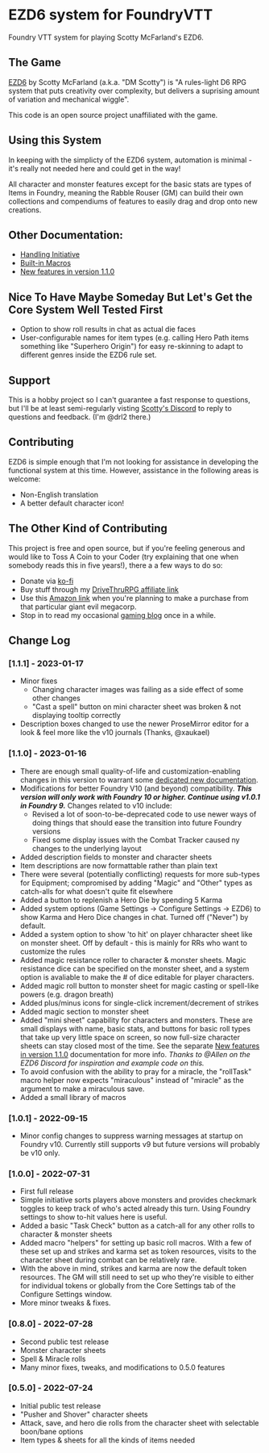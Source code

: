 # EZD6 system for FoundryVTT
Foundry VTT system for playing Scotty McFarland's EZD6.

## The Game
[EZD6](https://www.drivethrurpg.com/product/397599/EZD6-Core-Rulebook?affiliate_id=1692486) by Scotty McFarland (a.k.a. "DM Scotty") is "A rules-light D6 RPG system that puts creativity over complexity, but delivers a suprising amount of variation and mechanical wiggle".

This code is an open source project unaffiliated with the game.

## Using this System
In keeping with the simplicty of the EZD6 system, automation is minimal - it's really not needed here and could get in the way!

All character and monster features except for the basic stats are types of Items in Foundry, meaning the Rabble Rouser (GM) can build their own collections and compendiums of features to easily drag and drop onto new creations.

## Other Documentation:
- [Handling Initiative](initiative.md)
- [Built-in Macros](macro-helpers.md)
- [New features in version 1.1.0](v110_changes.md)

## Nice To Have Maybe Someday But Let's Get the Core System Well Tested First

- Option to show roll results in chat as actual die faces
- User-configurable names for item types (e.g. calling Hero Path items something like "Superhero Origin") for easy re-skinning to adapt to different genres inside the EZD6 rule set.

## Support
This is a hobby project so I can't guarantee a fast response to questions, but I'll be at least semi-regularly visting [Scotty's Discord](https://discord.gg/Abp22Ja6aK) to reply to questions and feedback.  (I'm @drl2 there.)

## Contributing
EZD6 is simple enough that I'm not looking for assistance in developing the functional system at this time.  However, assistance in the following areas is welcome:
- Non-English translation
- A better default character icon!

## The Other Kind of Contributing
This project is free and open source, but if you're feeling generous and would like to Toss A Coin to your Coder (try explaining that one when somebody reads this in five years!), there a a few ways to do so:

- Donate via [ko-fi](https://ko-fi.com/drl2461951)
- Buy stuff through my [DriveThruRPG affiliate link](https://www.drivethrurpg.com/?affiliate_id=1692486)
- Use this [Amazon link](https://amzn.to/3kGDqgc) when you're planning to make a purchase from that particular giant evil megacorp.
- Stop in to read my occasional [gaming blog](https://gaming.drl2.com) once in a while.  

## Change Log

### [1.1.1] - 2023-01-17
- Minor fixes
    - Changing character images was failing as a side effect of some other changes
    - "Cast a spell" button on mini character sheet was broken & not displaying tooltip correctly
- Description boxes changed to use the newer ProseMirror editor for a look & feel more like the v10 journals (Thanks, @xaukael)

### [1.1.0] - 2023-01-16
- There are enough small quality-of-life and customization-enabling changes in this version to warrant some [dedicated new documentation](v110_changes.md).
- Modifications for better Foundry V10 (and beyond) compatibility.  ***This version will only work with Foundry 10 or higher.  Continue using v1.0.1 in Foundry 9.***  Changes related to v10 include:
    - Revised a lot of soon-to-be-deprecated code to use newer ways of doing things that should ease the transition into future Foundry versions
    - Fixed some display issues with the Combat Tracker caused ny changes to the underlying layout
- Added description fields to monster and character sheets
- Item descriptions are now formattable rather than plain text
- There were several (potentially conflicting) requests for more sub-types for Equipment; compromised by adding "Magic" and "Other" types as catch-alls for what doesn't quite fit elsewhere
- Added a button to replenish a Hero Die by spending 5 Karma
- Added system options (Game Settings -> Configure Settings -> EZD6) to show Karma and Hero Dice changes in chat.  Turned off ("Never") by default.
- Added a system option to show 'to hit' on player chharacter sheet like on monster sheet.  Off by default - this is mainly for RRs who want to customize the rules
- Added magic resistance roller to character & monster sheets.  Magic resistance dice can be specified on the monster sheet, and a system option is avaliable to make the # of dice editable for player characters.
- Added magic roll button to monster sheet for magic casting or spell-like powers (e.g. dragon breath)
- Added plus/minus icons for single-click increment/decrement of strikes
- Added magic section to monster sheet 
- Added "mini sheet" capability for characters and monsters.  These are small displays with name, basic stats, and buttons for basic roll types that take up very little space on screen, so now full-size character sheets can stay closed most of the time.  See the separate [New features in version 1.1.0](v110_changes.md) documentation for more info.  *Thanks to @Allen on the EZD6 Discord for inspiration and example code on this.*
 - To avoid confusion with the ability to pray for a miracle, the "rollTask" macro helper now expects "miraculous" instead of "miracle" as the argument to make a miraculous save.
 - Added a small library of macros


### [1.0.1] - 2022-09-15
- Minor config changes to suppress warning messages at startup on Foundry v10.  Currently still supports v9 but future versions will probably be v10 only.

### [1.0.0] - 2022-07-31
- First full release
- Simple initiative sorts players above monsters and provides checkmark toggles to keep track of who's acted already this turn.  Using Foundry settings to show to-hit values here is useful.
- Added a basic "Task Check" button as a catch-all for any other rolls to character & monster sheets
- Added macro "helpers" for setting up basic roll macros.  With a few of these set up and strikes and karma set as token resources, visits to the character sheet during combat can be relatively rare.
- With the above in mind, strikes and karma are now the default token resources.  The GM will still need to set up who they're visible to either for individual tokens or globally from the Core Settings tab of the Configure Settings window.
- More minor tweaks & fixes.


### [0.8.0] - 2022-07-28
- Second public test release
- Monster character sheets
- Spell & Miracle rolls
- Many minor fixes, tweaks, and modifications to 0.5.0 features

### [0.5.0] - 2022-07-24

- Initial public test release
- "Pusher and Shover" character sheets
- Attack, save, and hero die rolls from the character sheet with selectable boon/bane options
- Item types & sheets for all the kinds of items needed

